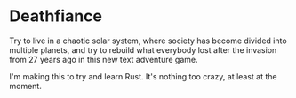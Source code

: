 # Deathfiance
Try to live in a chaotic solar system, where society has become divided into multiple planets, and try to rebuild what everybody lost after the invasion from 27 years ago in this new text adventure game.

I'm making this to try and learn Rust. It's nothing too crazy, at least at the moment.
